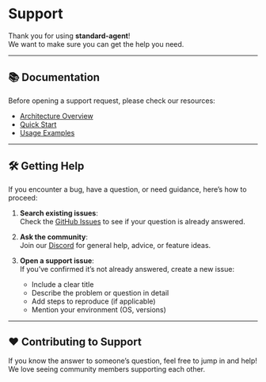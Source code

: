 # Support

Thank you for using **standard-agent**!  
We want to make sure you can get the help you need.

---

## 📚 Documentation

Before opening a support request, please check our resources:

- [Architecture Overview](./README.md#architecture-overview)  
- [Quick Start](./README.md#quick-start)
- [Usage Examples](README.md#usage-examples)

---

## 🛠 Getting Help

If you encounter a bug, have a question, or need guidance, here’s how to proceed:

1. **Search existing issues**:  
   Check the [GitHub Issues](https://github.com/jentic/standard-agent/issues) to see if your question is already answered.

2. **Ask the community**:  
   Join our [Discord](https://discord.gg/yrxmDZWMqB) for general help, advice, or feature ideas.

3. **Open a support issue**:  
   If you’ve confirmed it’s not already answered, create a new issue:
   - Include a clear title
   - Describe the problem or question in detail
   - Add steps to reproduce (if applicable)
   - Mention your environment (OS, versions)

---

## ❤️ Contributing to Support

If you know the answer to someone’s question, feel free to jump in and help!  
We love seeing community members supporting each other.